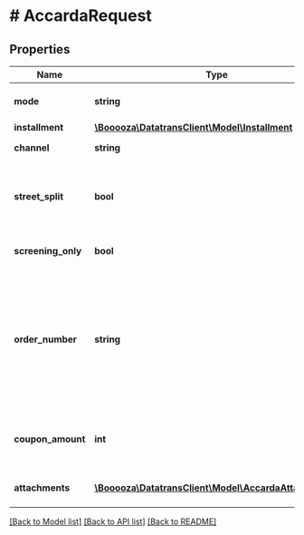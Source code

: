 # # AccardaRequest

## Properties

Name | Type | Description | Notes
------------ | ------------- | ------------- | -------------
**mode** | **string** | Defines the type of the payment | [default to 'invoice']
**installment** | [**\Booooza\DatatransClient\Model\Installment**](Installment.md) |  | [optional]
**channel** | **string** | The invoice channel | [optional]
**street_split** | **bool** | If &#x60;true&#x60; the value of &#x60;customer.street&#x60; will be split into street nameand street number | [optional] [default to false]
**screening_only** | **bool** | If &#x60;true&#x60; only a pre-screening request is done. | [optional] [default to false]
**order_number** | **string** | Accarda reference number, mainly useful for B2B orders where the company doing the order might have their own ID to identify the invoice later on within their own systems. | [optional]
**coupon_amount** | **int** | Amount in the basket payed by coupon or other payment instruments. | [optional]
**attachments** | [**\Booooza\DatatransClient\Model\AccardaAttachment[]**](AccardaAttachment.md) | List of base64 encoded attachments | [optional]

[[Back to Model list]](../../README.md#models) [[Back to API list]](../../README.md#endpoints) [[Back to README]](../../README.md)
